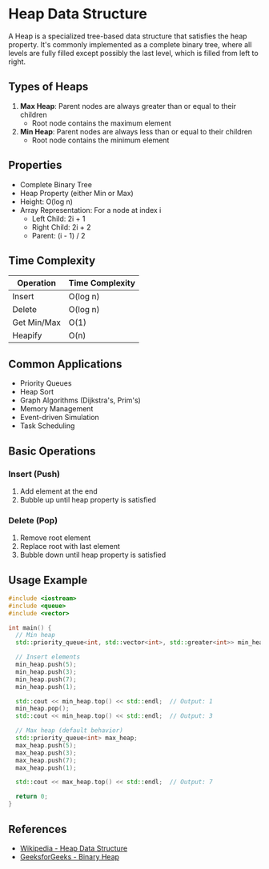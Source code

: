 # Heap Data Structure

A Heap is a specialized tree-based data structure that satisfies the heap property. It's commonly implemented as a complete binary tree, where all levels are fully filled except possibly the last level, which is filled from left to right.

## Types of Heaps

1. **Max Heap**: Parent nodes are always greater than or equal to their children
   - Root node contains the maximum element
2. **Min Heap**: Parent nodes are always less than or equal to their children
   - Root node contains the minimum element

## Properties

- Complete Binary Tree
- Heap Property (either Min or Max)
- Height: O(log n)
- Array Representation: For a node at index i
  - Left Child: 2i + 1
  - Right Child: 2i + 2
  - Parent: (i - 1) / 2

## Time Complexity

| Operation     | Time Complexity |
|--------------|-----------------|
| Insert       | O(log n)        |
| Delete       | O(log n)        |
| Get Min/Max  | O(1)            |
| Heapify      | O(n)            |

## Common Applications

- Priority Queues
- Heap Sort
- Graph Algorithms (Dijkstra's, Prim's)
- Memory Management
- Event-driven Simulation
- Task Scheduling

## Basic Operations

### Insert (Push)
1. Add element at the end
2. Bubble up until heap property is satisfied

### Delete (Pop)
1. Remove root element
2. Replace root with last element
3. Bubble down until heap property is satisfied

## Usage Example

```c++
#include <iostream>
#include <queue>
#include <vector>

int main() {
  // Min heap
  std::priority_queue<int, std::vector<int>, std::greater<int>> min_heap;

  // Insert elements
  min_heap.push(5);
  min_heap.push(3);
  min_heap.push(7);
  min_heap.push(1);

  std::cout << min_heap.top() << std::endl;  // Output: 1
  min_heap.pop();
  std::cout << min_heap.top() << std::endl;  // Output: 3

  // Max heap (default behavior)
  std::priority_queue<int> max_heap;
  max_heap.push(5);
  max_heap.push(3);
  max_heap.push(7);
  max_heap.push(1);

  std::cout << max_heap.top() << std::endl;  // Output: 7

  return 0;
}
```

## References

- [Wikipedia - Heap Data Structure](https://en.wikipedia.org/wiki/Heap_(data_structure))
- [GeeksforGeeks - Binary Heap](https://www.geeksforgeeks.org/binary-heap/)